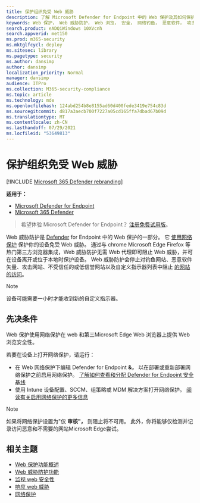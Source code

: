 ```yaml
---
title: 保护组织免受 Web 威胁
description: 了解 Microsoft Defender for Endpoint 中的 Web 保护及其如何保护你的组织。
keywords: Web 保护， Web 威胁防护， Web 浏览， 安全， 网络钓鱼， 恶意软件， 攻击， 网站， 网络保护， Edge， Internet Explorer， Chrome， Firefox， Web 浏览器
search.product: eADQiWindows 10XVcnh
search.appverid: met150
ms.prod: m365-security
ms.mktglfcycl: deploy
ms.sitesec: library
ms.pagetype: security
ms.author: dansimp
author: dansimp
localization_priority: Normal
manager: dansimp
audience: ITPro
ms.collection: M365-security-compliance
ms.topic: article
ms.technology: mde
ms.openlocfilehash: 124abd254b8e8155ad60d400fede3419e754c83d
ms.sourcegitcommit: d817a3aecb700f7227a05cd165ffa7dbad67b09d
ms.translationtype: MT
ms.contentlocale: zh-CN
ms.lasthandoff: 07/29/2021
ms.locfileid: "53649813"
---
```

# <a name="protect-your-organization-against-web-threats"></a>保护组织免受 Web 威胁

[!INCLUDE [Microsoft 365 Defender rebranding](../../includes/microsoft-defender.md)]

**适用于：**
- [Microsoft Defender for Endpoint](https://go.microsoft.com/fwlink/p/?linkid=2154037)
- [Microsoft 365 Defender](https://go.microsoft.com/fwlink/?linkid=2118804)

> 希望体验 Microsoft Defender for Endpoint？ [注册免费试用版](https://signup.microsoft.com/create-account/signup?products=7f379fee-c4f9-4278-b0a1-e4c8c2fcdf7e&ru=https://aka.ms/MDEp2OpenTrial?ocid=docs-wdatp-main-abovefoldlink&rtc=1)。

Web 威胁防护是 [Defender](web-protection-overview.md) for Endpoint 中的 Web 保护的一部分。 它 [使用网络保护](network-protection.md) 保护你的设备免受 Web 威胁。 通过与 chrome Microsoft Edge Firefox 等热门第三方浏览器集成，Web 威胁防护无需 Web 代理即可阻止 Web 威胁，并可在设备离开或位于本地时保护设备。 Web 威胁防护会停止对钓鱼网站、恶意软件矢量、攻击网站、不受信任的或低信誉网站以及自定义指示器列表中阻止 [的网站的访问](manage-indicators.md)。

> [!NOTE]
> 设备可能需要一小时才能收到新的自定义指示器。

## <a name="prerequisites"></a>先决条件

Web 保护使用网络保护在 web 和第三Microsoft Edge Web 浏览器上提供 Web 浏览安全性。

若要在设备上打开网络保护，请运行：

- 在 Web 网络保护下编辑 Defender for Endpoint **&，** 以在部署或重新部署网络保护之前启用网络保护。 [了解如何查看和分配 Defender for Endpoint 安全基线](configure-machines-security-baseline.md#review-and-assign-the-microsoft-defender-for-endpoint-security-baseline)
- 使用 Intune 设备配置、SCCM、组策略或 MDM 解决方案打开网络保护。 [阅读有关启用网络保护的更多信息](enable-network-protection.md)

> [!NOTE]
> 如果将网络保护设置为"仅 **审核"，** 则阻止将不可用。 此外，你将能够仅检测并记录访问恶意和不需要的网站Microsoft Edge尝试。

## <a name="related-topics"></a>相关主题

- [Web 保护功能概述](web-protection-overview.md)
- [Web 威胁防护功能](web-threat-protection.md)
- [监视 web 安全性](web-protection-monitoring.md)
- [响应 web 威胁](web-protection-response.md)
- [网络保护](network-protection.md)
